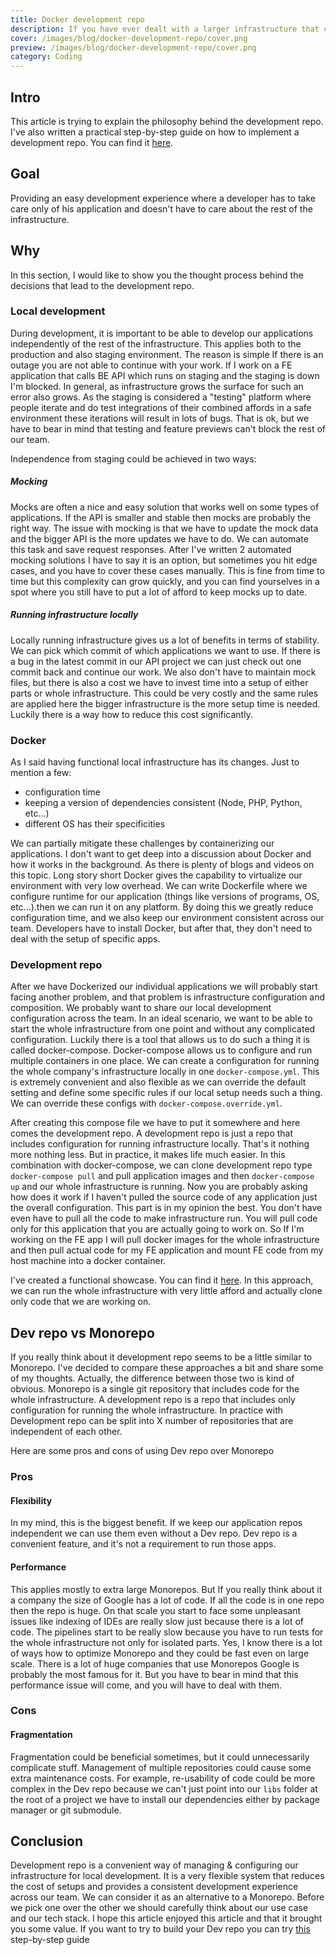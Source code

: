```yaml
---
title: Docker development repo
description: If you have ever dealt with a larger infrastructure that contains multiple applications you probably experienced some issues with local development. There is a lot of options on how to configure the dev environment. The option ranges from running the whole infrastructure in developer's machines to "Yes, we are developing on production DB, but we are careful". I would like to show you an approach that works well in my day-to-day job on a large project and also on my small 1 person side project.
cover: /images/blog/docker-development-repo/cover.png
preview: /images/blog/docker-development-repo/cover.png
category: Coding
---
```


## Intro
This article is trying to explain the philosophy behind the development repo.
I've also written a practical step-by-step guide on how to implement a development repo.
You can find it [here](/blog/building-development-repo).

## Goal
Providing an easy development experience where a developer has to take care only of his application and doesn't have to care about the rest of the infrastructure.

## Why
In this section, I would like to show you the thought process behind the decisions that lead to the development repo.

### Local development
During development, it is important to be able to develop our applications independently of the rest of the infrastructure.
This applies both to the production and also staging environment. The reason is simple If there is an outage
you are not able to continue with your work. If I work on a FE application that calls BE API which runs on staging
and the staging is down I'm blocked. In general, as infrastructure grows the surface for such an error also grows.
As the staging is considered a "testing" platform where people iterate and do test integrations of their combined affords
in a safe environment these iterations will result in lots of bugs. That is ok, but we have to bear in mind that testing
and feature previews can't block the rest of our team.

Independence from staging could be achieved in two ways:
##### Mocking
Mocks are often a nice and easy solution that works well on some types of applications. If the API is smaller and stable then mocks are
probably the right way. The issue with mocking is that we have to update the mock data and the bigger API is the more updates we have to do.
We can automate this task and save request responses. After I've written 2 automated mocking solutions I have to say it is an option, but
sometimes you hit edge cases, and you have to cover these cases manually. This is fine from time to time but this complexity can grow quickly,
and you can find yourselves in a spot where you still have to put a lot of afford to keep mocks up to date.

##### Running infrastructure locally
Locally running infrastructure gives us a lot of benefits in terms of stability. We can pick which commit of which applications we want to use.
If there is a bug in the latest commit in our API project we can just check out one commit back and continue our work.
We also don't have to maintain mock files, but there is also a cost we have to invest time into a setup of either parts or whole infrastructure.
This could be very costly and the same rules are applied here the bigger infrastructure is the more setup time is needed. Luckily there is a way
how to reduce this cost significantly.

### Docker
As I said having functional local infrastructure has its changes.
Just to mention a few:
- configuration time
- keeping a version of dependencies consistent (Node, PHP, Python, etc...)
- different OS has their specificities

We can partially mitigate these challenges by containerizing our applications. I don't want to get deep into a discussion
about Docker and how it works in the background. As there is plenty of blogs and videos on this topic. Long story short
Docker gives the capability to virtualize our environment with very low overhead. We can write Dockerfile where we configure
runtime for our application (things like versions of programs, OS, etc...).then we can run it on any platform.
By doing this we greatly reduce configuration time, and we also keep our environment consistent across our team.
Developers have to install Docker, but after that, they don't need to deal with the setup of specific apps.

### Development repo
After we have Dockerized our individual applications we will probably start facing another problem, and
that problem is infrastructure configuration and composition. We probably want to share our local
development configuration across the team. In an ideal scenario, we want to be able to start the whole infrastructure
from one point and without any complicated configuration. Luckily there is a tool that allows us to do such a
thing it is called docker-compose. Docker-compose allows us to configure and run multiple containers in one place.
We can create a configuration for running the whole company's infrastructure locally in one `docker-compose.yml`.
This is extremely convenient and also flexible as we can override the default setting and define some specific
rules if our local setup needs such a thing. We can override these configs with `docker-compose.override.yml`.

After creating this compose file we have to put it somewhere and here comes the development repo.
A development repo is just a repo that includes configuration for running infrastructure locally. That's it nothing
more nothing less. But in practice, it makes life much easier. In this combination with docker-compose, we can
clone development repo type `docker-compose pull` and pull application images and then `docker-compose up`
and our whole infrastructure is running. Now you are probably asking how does it work if I haven't pulled the source code
of any application just the overall configuration. This part is in my opinion the best. You don't have even have to pull
all the code to make infrastructure run. You will pull code only for this application that you are actually going to
work on. So If I'm working on the FE app I will pull docker images for the whole infrastructure and then pull actual code for my
FE application and mount FE code from my host machine into a docker container.

I've created a functional showcase. You can find it [here](https://github.com/Mporuben/dev-repo).
In this approach, we can run the whole infrastructure with very little afford
and actually clone only code that we are working on.

## Dev repo vs Monorepo
If you really think about it development repo seems to be a little similar to Monorepo.
I've decided to compare these approaches a bit and share some of my thoughts.
Actually, the difference between those two is kind of obvious. Monorepo is a single git repository that includes code for the whole infrastructure.
A development repo is a repo that includes only configuration for running the whole infrastructure.
In practice with Development repo can be split into X number of repositories that are independent of each other.

Here are some pros and cons of using Dev repo over Monorepo
### Pros
#### Flexibility
In my mind, this is the biggest benefit. If we keep our application repos independent we can use them
even without a Dev repo. Dev repo is a convenient feature, and it's not a requirement to run those apps.
#### Performance
This applies mostly to extra large Monorepos. But If you really think about it a company the size of Google
has a lot of code. If all the code is in one repo then the repo is huge. On that scale you start to face some unpleasant
issues like indexing of IDEs are really slow just because there is a lot of code. The pipelines start to be really slow
because you have to run tests for the whole infrastructure not only for isolated parts. Yes, I know there is a lot of ways how
to optimize Monorepo and they could be fast even on large scale. There is a lot of huge companies that use Monorepos
Google is probably the most famous for it. But you have to bear in mind that this performance issue will come, and you will
have to deal with them.

### Cons
#### Fragmentation
Fragmentation could be beneficial sometimes, but it could unnecessarily complicate stuff. Management of multiple repositories
could cause some extra maintenance costs. For example, re-usability of code could be more complex in the Dev repo because
we can't just point into our `libs` folder at the root of a project we have to install our dependencies either by package manager
or git submodule.

## Conclusion
Development repo is a convenient way of managing & configuring our infrastructure for local development.
It is a very flexible system that reduces the cost of setups and provides a consistent development experience across our team.
We can consider it as an alternative to a Monorepo. Before we pick one over the other we should carefully think about
our use case and our tech stack. I hope this article enjoyed this article and that it brought you some value.
If you want to try to build your Dev repo you can try [this](/blog/building-development-repo) step-by-step guide 



  


